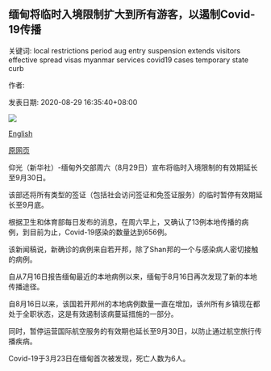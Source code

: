 ## 缅甸将临时入境限制扩大到所有游客，以遏制Covid-19传播

关键词: local restrictions period aug entry suspension extends visitors effective spread visas myanmar services covid19 cases temporary state curb

作者: 

发表日期: 2020-08-29 16:35:40+08:00

![](https://www.straitstimes.com/sites/default/files/styles/x_large/public/articles/2020/08/29/tl-myanmar-e-290820.jpg?itok=ZhxexUio)

[English](Myanmar%20extends%20temporary%20entry%20restrictions%20to%20all%20visitors%20to%20curb%20Covid-19%20spread.md)

[原网页](https://www.straitstimes.com/asia/se-asia/myanmar-extends-temporary-entry-restrictions-to-all-visitors-to-curb-covid-19-spread)

仰光（新华社）-缅甸外交部周六（8月29日）宣布将临时入境限制的有效期延长至9月30日。

该部还将所有类型的签证（包括社会访问签证和免签证服务）的临时暂停有效期延长至9月底。

根据卫生和体育部每日发布的消息，在周六早上，又确认了13例本地传播的病例，到目前为止，Covid-19感染的数量达到656例。

该新闻稿说，新确诊的病例来自若开邦，除了Shan邦的一个与感染病人密切接触的病例。

自从7月16日报告缅甸最近的本地病例以来，缅甸于8月16日再次发现了新的本地传播途径。

自8月16日以来，该国若开邦州的本地病例数量一直在增加，该州所有乡镇现在都处于全职状态，这是有效遏制该病蔓延措施的一部分。

同时，暂停运营国际航空服务的有效期也延长至9月30日，以防止通过航空旅行传播疾病。

Covid-19于3月23日在缅甸首次被发现，死亡人数为6人。